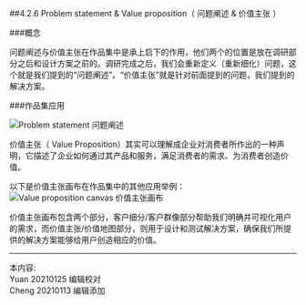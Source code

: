 
##4.2.6 Problem statement & Value proposition（ 问题阐述 & 价值主张 ）

###概念

问题阐述与价值主张在作品集中是承上启下的作用，他们两个的位置是放在调研部分之后和设计方案之前的。调研完成之后，我们会重新定义（重新细化）问题，这个就是我们提到的“问题阐述”。“价值主张”就是针对前面提到的问题，我们提到的解决方案。


###作品集应用

![ Problem statement 问题阐述 ](http://kitpic.makebi.net/2021/social_10.jpg)


价值主张（ Value Proposition）其实可以理解成企业对消费者所作出的一种声明，它描述了企业如何通过其产品和服务，满足消费者的需求、为消费者创造价值。


以下是价值主张画布在作品集中的其他应用举例：
![ Value proposition canvas 价值主张画布 ](http://kitpic.makebi.net/2021/social_11.jpg)

价值主张画布包含两个部分，客户细分/客户群像部分帮助我们明确并可视化用户的需求，而价值主张/价值地图部分，则用于设计和测试解决方案，确保我们所提供的解决方案能够给用户创造相应的价值。

---
本内容:  
Yuan 20210125 编辑校对  
Cheng 20210113 编辑添加
